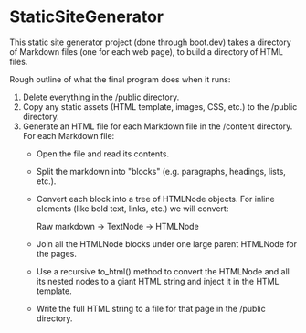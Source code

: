 # StaticSiteGenerator
This static site generator project (done through boot.dev)
takes a directory of Markdown files (one for each web page), to build a directory of HTML files.

Rough outline of what the final program does when it runs:

1. Delete everything in the /public directory.
2. Copy any static assets (HTML template, images, CSS, etc.) to the /public directory.
3. Generate an HTML file for each Markdown file in the /content directory. For each Markdown file:
    * Open the file and read its contents.
    * Split the markdown into "blocks" (e.g. paragraphs, headings, lists, etc.).
    * Convert each block into a tree of HTMLNode objects. For inline elements (like bold text, links, etc.) we will convert:
    
        Raw markdown -> TextNode -> HTMLNode

    * Join all the HTMLNode blocks under one large parent HTMLNode for the pages.
    * Use a recursive to_html() method to convert the HTMLNode and all its nested nodes to a giant HTML string and inject it in the HTML template.
    * Write the full HTML string to a file for that page in the /public directory.